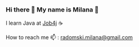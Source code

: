 ### Hi there 👋 My name is Milana 🌟
I learn Java at [Job4j](http://job4j.ru/) ☕

How to reach me 📫 : radomski.milana@gmail.com

<!--
**Psychoton8/Psychoton8** is a ✨ _special_ ✨ repository because its `README.md` (this file) appears on your GitHub profile.

Here are some ideas to get you started:

- 🔭 I’m currently working on ...
- 🌱 I’m currently learning ...
- 👯 I’m looking to collaborate on ...
- 🤔 I’m looking for help with ...
- 💬 Ask me about ...
- 📫 How to reach me: ...
- 😄 Pronouns: ...
- ⚡ Fun fact: ...
-->
